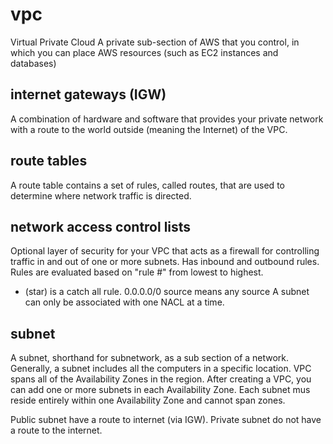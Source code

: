 # vpc
Virtual Private Cloud
A private sub-section of AWS that you control, in which you can place AWS resources (such as EC2 instances and databases)


## internet gateways (IGW)
A combination of hardware and software that provides your private network with a route to the world outside (meaning the Internet) of the VPC.

## route tables
A route table contains a set of rules, called routes, that are used to determine where network traffic is directed.

## network access control lists
Optional layer of security for your VPC that acts as a firewall for controlling traffic in and out of one or more subnets.
Has inbound and outbound rules.
Rules are evaluated based on "rule #" from lowest to highest.
* (star) is a catch all rule.
0.0.0.0/0 source means any source
A subnet can only be associated with one NACL at a time.


## subnet
A subnet, shorthand for subnetwork, as a sub section of a network.
Generally, a subnet includes all the computers in a specific location.
VPC spans all of the Availability Zones in the region. After creating a VPC, you can add one or more subnets in each Availability Zone. Each subnet mus reside entirely within one Availability Zone and cannot span zones.

Public subnet have a route to internet (via IGW).
Private subnet do not have a route to the internet.

